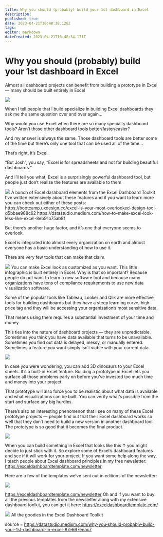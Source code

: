 ```yaml
---
title: Why you should (probably) build your 1st dashboard in Excel
description: 
published: true
date: 2023-04-21T10:48:38.128Z
tags: 
editor: markdown
dateCreated: 2023-04-21T10:48:34.171Z
---
```


# Why you should (probably) build your 1st dashboard in Excel
Almost all dashboard projects can benefit from building a prototype in Excel — many should be built entirely in Excel

<img src="https://miro.medium.com/max/1400/1*m08r_sw48lUaISKziHnvnQ.gif">

When I tell people that I build specialize in building Excel dashboards they ask me the same question over and over again…

Why would you use Excel when there are so many specialty dashboard tools? Aren’t those other dashboard tools better/faster/easier?

And my answer is always the same. Those dashboard tools are better some of the time but there’s only one tool that can be used all of the time…

That’s right, it’s Excel.

“But Josh”, you say, “Excel is for spreadsheets and not for building beautiful dashboards.”

And I’ll tell you what, Excel is a surprisingly powerful dashboard tool, but people just don’t realize the features are available to them.

<img src="https://miro.medium.com/max/1400/1*Q7_JTZ7mSbV5iFxPZxMw9w.gif">
A bunch of Excel dashboard elements from the Excel Dashboard Toolkit
I’ve written extensively about these features and if you want to learn more you can check out either of these posts:
https://bootcamp.uxdesign.cc/excel-is-your-most-overlooked-design-tool-d5bbae988c92
https://datastudio.medium.com/how-to-make-excel-look-less-like-excel-8eb91b75ab8f

But there’s another huge factor, and it’s one that everyone seems to overlook.

Excel is integrated into almost every organization on earth and almost everyone has a basic understanding of how to use it.

There are very few tools that can make that claim.

<img src="https://miro.medium.com/max/1400/1*t8W7eUh5U813hMBiqCTYbw.webp">
You can make Excel look as customized as you want. This little infographic is built entirely in Excel.
Why is that so important? Because people do not want to learn a new software tool and because many organizations have tons of compliance requirements to use new data visualization software.

Some of the popular tools like Tableau, Looker and Qlik are more effective tools for building dashboards but they have a steep learning curve, high price tag and they will be accessing your organization’s most sensitive data.

That means using them requires a substantial investment of your time and money.

This ties into the nature of dashboard projects — they are unpredictable. Sometimes you think you have data available that turns to be unavailable. Sometimes you find out data is delayed, messy, or manually entered. Sometimes a feature you want simply isn’t viable with your current data.

<img src="https://miro.medium.com/max/1400/1*UOBn7lQUYD93G1VOEVc65g.gif">

In case you were wondering, you can add 3D dinosaurs to your Excel sheets. It’s a built-in Excel feature.
Building a prototype in Excel lets you surface all those problems early on before you’ve invested too much time and money into your project.

That prototype will also force you to be realistic about what data is available and what visualizations can be built. You can verify what’s possible from the start and surface any big hurdles.

There’s also an interesting phenomenon that I see on many of these Excel prototype projects — people find out that their Excel dashboard works so well that they don’t need to build a new version in another dashboard tool. The prototype is so good that it becomes the final product.

<img src="https://miro.medium.com/max/1400/1*Qx9FjDqQ85HnrzkXKv8ZzA.webp">

When you can build something in Excel that looks like this ↑ you might decide to just stick with it.
So explore some of Excel’s dashboard features and see if it will work for your project. If you want some help along the way, I teach people about Excel dashboard principles in my free newsletter: https://exceldashboardtemplate.com/newsletter

Here are a few of the templates we’ve sent out in editions of the newsletter:

<img src="https://miro.medium.com/max/1400/1*zdMcLG5o1UQnDLsXc1R2Ug.webp">

https://exceldashboardtemplate.com/newsletter
Oh and if you want to buy all the previous templates from the newsletter along with my extensive dashboard toolkit, you can get it here: https://exceldashboardtemplate.com/

<img src="https://miro.medium.com/max/1400/1*BwTy0aQWQX6YKeCmuoGnVQ.webp">
All the goodies in the Excel Dashboard Toolkit

source = https://datastudio.medium.com/why-you-should-probably-build-your-1st-dashboard-in-excel-87e667eeac7



